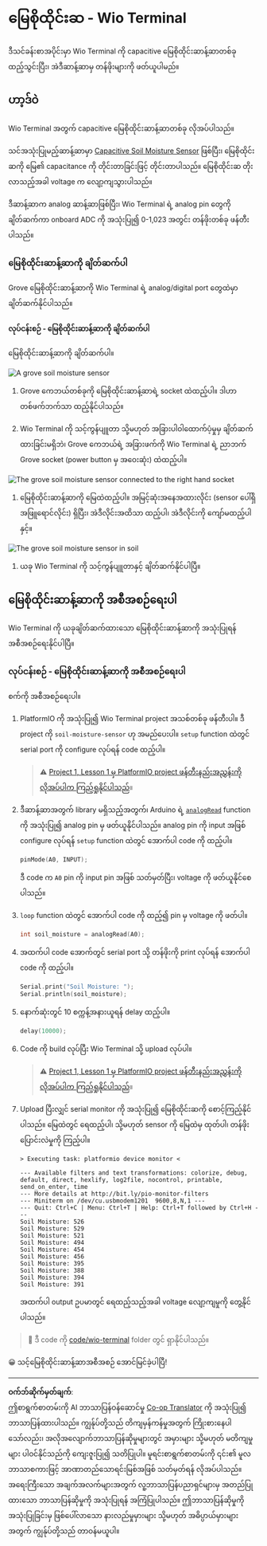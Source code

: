 <!--
CO_OP_TRANSLATOR_METADATA:
{
  "original_hash": "0d55caa8c23d73635b7559102cd17b8a",
  "translation_date": "2025-08-28T17:47:12+00:00",
  "source_file": "2-farm/lessons/2-detect-soil-moisture/wio-terminal-soil-moisture.md",
  "language_code": "my"
}
-->
# မြေစိုထိုင်းဆ - Wio Terminal

ဒီသင်ခန်းစာအပိုင်းမှာ Wio Terminal ကို capacitive မြေစိုထိုင်းဆာန့်ဆာတစ်ခု ထည့်သွင်းပြီး၊ အဲဒီဆာန့်ဆာမှ တန်ဖိုးများကို ဖတ်ယူပါမည်။

## ဟာ့ဒ်ဝဲ

Wio Terminal အတွက် capacitive မြေစိုထိုင်းဆာန့်ဆာတစ်ခု လိုအပ်ပါသည်။

သင်အသုံးပြုမည့်ဆာန့်ဆာမှာ [Capacitive Soil Moisture Sensor](https://www.seeedstudio.com/Grove-Capacitive-Moisture-Sensor-Corrosion-Resistant.html) ဖြစ်ပြီး၊ မြေစိုထိုင်းဆကို မြေ၏ capacitance ကို တိုင်းတာခြင်းဖြင့် တိုင်းတာပါသည်။ မြေစိုထိုင်းဆ တိုးလာသည့်အခါ voltage က လျော့ကျသွားပါသည်။

ဒီဆာန့်ဆာက analog ဆာန့်ဆာဖြစ်ပြီး၊ Wio Terminal ရဲ့ analog pin တွေကို ချိတ်ဆက်ကာ onboard ADC ကို အသုံးပြု၍ 0-1,023 အတွင်း တန်ဖိုးတစ်ခု ဖန်တီးပါသည်။

### မြေစိုထိုင်းဆာန့်ဆာကို ချိတ်ဆက်ပါ

Grove မြေစိုထိုင်းဆာန့်ဆာကို Wio Terminal ရဲ့ analog/digital port တွေထဲမှာ ချိတ်ဆက်နိုင်ပါသည်။

#### လုပ်ငန်းစဉ် - မြေစိုထိုင်းဆာန့်ဆာကို ချိတ်ဆက်ပါ

မြေစိုထိုင်းဆာန့်ဆာကို ချိတ်ဆက်ပါ။

![A grove soil moisture sensor](../../../../../translated_images/grove-capacitive-soil-moisture-sensor.e7f0776cce30e78be5cc5a07839385fd6718857f31b5bf5ad3d0c73c83b2f0ef.my.png)

1. Grove ကေဘယ်တစ်ခုကို မြေစိုထိုင်းဆာန့်ဆာရဲ့ socket ထဲထည့်ပါ။ ဒါဟာ တစ်ဖက်ဘက်သာ ထည့်နိုင်ပါသည်။

1. Wio Terminal ကို သင့်ကွန်ပျူတာ သို့မဟုတ် အခြားပါဝါထောက်ပံ့မှုမှ ချိတ်ဆက်ထားခြင်းမရှိဘဲ၊ Grove ကေဘယ်ရဲ့ အခြားဖက်ကို Wio Terminal ရဲ့ ညာဘက် Grove socket (power button မှ အဝေးဆုံး) ထဲထည့်ပါ။

![The grove soil moisture sensor connected to the right hand socket](../../../../../translated_images/wio-soil-moisture-sensor.46919b61c3f6cb7497662251b29038ee0e57a4c8b9d071feb996c3b0d7f65aaf.my.png)

1. မြေစိုထိုင်းဆာန့်ဆာကို မြေထဲထည့်ပါ။ အမြင့်ဆုံးအနေအထားလိုင်း (sensor ပေါ်ရှိ အဖြူရောင်လိုင်း) ရှိပြီး၊ အဲဒီလိုင်းအထိသာ ထည့်ပါ၊ အဲဒီလိုင်းကို ကျော်မထည့်ပါနှင့်။

![The grove soil moisture sensor in soil](../../../../../translated_images/soil-moisture-sensor-in-soil.bfad91002bda5e960f8c51ee64b02ee59b32c8c717e3515a2c945f33e614e403.my.png)

1. ယခု Wio Terminal ကို သင့်ကွန်ပျူတာနှင့် ချိတ်ဆက်နိုင်ပါပြီ။

## မြေစိုထိုင်းဆာန့်ဆာကို အစီအစဉ်ရေးပါ

Wio Terminal ကို ယခုချိတ်ဆက်ထားသော မြေစိုထိုင်းဆာန့်ဆာကို အသုံးပြုရန် အစီအစဉ်ရေးနိုင်ပါပြီ။

### လုပ်ငန်းစဉ် - မြေစိုထိုင်းဆာန့်ဆာကို အစီအစဉ်ရေးပါ

စက်ကို အစီအစဉ်ရေးပါ။

1. PlatformIO ကို အသုံးပြု၍ Wio Terminal project အသစ်တစ်ခု ဖန်တီးပါ။ ဒီ project ကို `soil-moisture-sensor` ဟု အမည်ပေးပါ။ `setup` function ထဲတွင် serial port ကို configure လုပ်ရန် code ထည့်ပါ။

    > ⚠️ [Project 1, Lesson 1 မှ PlatformIO project ဖန်တီးနည်းအညွှန်းကို လိုအပ်ပါက ကြည့်ရှုနိုင်ပါသည်](../../../1-getting-started/lessons/1-introduction-to-iot/wio-terminal.md#create-a-platformio-project)။

1. ဒီဆာန့်ဆာအတွက် library မရှိသည့်အတွက်၊ Arduino ရဲ့ [`analogRead`](https://www.arduino.cc/reference/en/language/functions/analog-io/analogread/) function ကို အသုံးပြု၍ analog pin မှ ဖတ်ယူနိုင်ပါသည်။ analog pin ကို input အဖြစ် configure လုပ်ရန် `setup` function ထဲတွင် အောက်ပါ code ကို ထည့်ပါ။

    ```cpp
    pinMode(A0, INPUT);
    ```

    ဒီ code က `A0` pin ကို input pin အဖြစ် သတ်မှတ်ပြီး၊ voltage ကို ဖတ်ယူနိုင်စေပါသည်။

1. `loop` function ထဲတွင် အောက်ပါ code ကို ထည့်၍ pin မှ voltage ကို ဖတ်ပါ။

    ```cpp
    int soil_moisture = analogRead(A0);
    ```

1. အထက်ပါ code အောက်တွင် serial port သို့ တန်ဖိုးကို print လုပ်ရန် အောက်ပါ code ကို ထည့်ပါ။

    ```cpp
    Serial.print("Soil Moisture: ");
    Serial.println(soil_moisture);
    ```

1. နောက်ဆုံးတွင် 10 စက္ကန့်အနားယူရန် delay ထည့်ပါ။

    ```cpp
    delay(10000);
    ```

1. Code ကို build လုပ်ပြီး Wio Terminal သို့ upload လုပ်ပါ။

    > ⚠️ [Project 1, Lesson 1 မှ PlatformIO project ဖန်တီးနည်းအညွှန်းကို လိုအပ်ပါက ကြည့်ရှုနိုင်ပါသည်](../../../1-getting-started/lessons/1-introduction-to-iot/wio-terminal.md#write-the-hello-world-app)။

1. Upload ပြီးလျှင် serial monitor ကို အသုံးပြု၍ မြေစိုထိုင်းဆကို စောင့်ကြည့်နိုင်ပါသည်။ မြေထဲတွင် ရေထည့်ပါ၊ သို့မဟုတ် sensor ကို မြေထဲမှ ထုတ်ပါ၊ တန်ဖိုးပြောင်းလဲမှုကို ကြည့်ပါ။

    ```output
    > Executing task: platformio device monitor <
    
    --- Available filters and text transformations: colorize, debug, default, direct, hexlify, log2file, nocontrol, printable, send_on_enter, time
    --- More details at http://bit.ly/pio-monitor-filters
    --- Miniterm on /dev/cu.usbmodem1201  9600,8,N,1 ---
    --- Quit: Ctrl+C | Menu: Ctrl+T | Help: Ctrl+T followed by Ctrl+H ---
    Soil Moisture: 526
    Soil Moisture: 529
    Soil Moisture: 521
    Soil Moisture: 494
    Soil Moisture: 454
    Soil Moisture: 456
    Soil Moisture: 395
    Soil Moisture: 388
    Soil Moisture: 394
    Soil Moisture: 391
    ```

    အထက်ပါ output ဥပမာတွင် ရေထည့်သည့်အခါ voltage လျော့ကျမှုကို တွေ့နိုင်ပါသည်။

> 💁 ဒီ code ကို [code/wio-terminal](../../../../../2-farm/lessons/2-detect-soil-moisture/code/wio-terminal) folder တွင် ရှာနိုင်ပါသည်။

😀 သင့်မြေစိုထိုင်းဆာန့်ဆာအစီအစဉ် အောင်မြင်ခဲ့ပါပြီ!

---

**ဝက်ဘ်ဆိုက်မှတ်ချက်**:  
ဤစာရွက်စာတမ်းကို AI ဘာသာပြန်ဝန်ဆောင်မှု [Co-op Translator](https://github.com/Azure/co-op-translator) ကို အသုံးပြု၍ ဘာသာပြန်ထားပါသည်။ ကျွန်ုပ်တို့သည် တိကျမှန်ကန်မှုအတွက် ကြိုးစားနေပါသော်လည်း၊ အလိုအလျောက်ဘာသာပြန်ဆိုမှုများတွင် အမှားများ သို့မဟုတ် မတိကျမှုများ ပါဝင်နိုင်သည်ကို ကျေးဇူးပြု၍ သတိပြုပါ။ မူရင်းစာရွက်စာတမ်းကို ၎င်း၏ မူလဘာသာစကားဖြင့် အာဏာတည်သောရင်းမြစ်အဖြစ် သတ်မှတ်ရန် လိုအပ်ပါသည်။ အရေးကြီးသော အချက်အလက်များအတွက် လူ့ဘာသာပြန်ပညာရှင်များမှ အတည်ပြုထားသော ဘာသာပြန်ဆိုမှုကို အသုံးပြုရန် အကြံပြုပါသည်။ ဤဘာသာပြန်ဆိုမှုကို အသုံးပြုခြင်းမှ ဖြစ်ပေါ်လာသော နားလည်မှုမှားများ သို့မဟုတ် အဓိပ္ပာယ်မှားများအတွက် ကျွန်ုပ်တို့သည် တာဝန်မယူပါ။